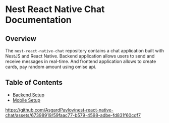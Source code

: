 # Nest React Native Chat Documentation

## Overview

The `nest-react-native-chat` repository contains a chat application built with NestJS and React Native.
Backend application allows users to send and receive messages in real-time. And frontend application
allows to create cards, pay random amount using omise api. 

## Table of Contents

- [Backend Setup](https://github.com/AsgardPavlov/nest-react-native-chat/blob/main/backend/README.md)
- [Mobile Setup](https://github.com/AsgardPavlov/nest-react-native-chat/blob/main/mobile/README.md)

https://github.com/AsgardPavlov/nest-react-native-chat/assets/67398919/59faac77-b579-4598-adbe-fd831f60cdf7
